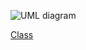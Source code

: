![UML diagram](https://github.com/iwajezhgf/03-inheritance-arthurduzhyy/assets/107648829/a47f60f4-483c-4739-9437-a69c96204710)

[Class](https://github.com/iwajezhgf/03-inheritance-arthurduzhyy/blob/main/Program.cs)
